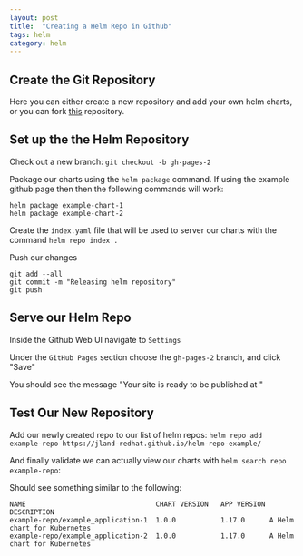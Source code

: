 ```yaml
---
layout: post
title:  "Creating a Helm Repo in Github"
tags: helm
category: helm
---
```


## Create the Git Repository

Here you can either create a new repository and add your own helm charts, or you can fork [this](https://github.com/Jaland/application-helm-chart) repository.

## Set up the the Helm Repository

Check out a new branch: `git checkout -b gh-pages-2`

Package our charts using the `helm package` command. If using the example github page then then the following commands will work:
```
helm package example-chart-1
helm package example-chart-2
```

Create the `index.yaml` file that will be used to server our charts with the command `helm repo index .`

Push our changes
```
git add --all
git commit -m "Releasing helm repository"
git push
```

## Serve our Helm Repo

Inside the Github Web UI navigate to `Settings`

Under the `GitHub Pages` section choose the `gh-pages-2` branch, and click "Save"

You should see the message "Your site is ready to be published at <URL>"

## Test Our New Repository

Add our newly created repo to our list of helm repos: `helm repo add example-repo https://jland-redhat.github.io/helm-repo-example/`

And finally validate we can actually view our charts with `helm search repo example-repo`:

Should see something similar to the following:

```
NAME                              	CHART VERSION	APP VERSION	DESCRIPTION
example-repo/example_application-1	1.0.0        	1.17.0     	A Helm chart for Kubernetes
example-repo/example_application-2	1.0.0        	1.17.0     	A Helm chart for Kubernetes
```